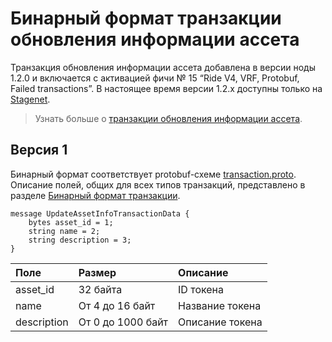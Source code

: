 # Бинарный формат транзакции обновления информации ассета

Транзакция обновления информации ассета добавлена в версии ноды 1.2.0 и включается с активацией фичи № 15 “Ride V4, VRF, Protobuf, Failed transactions”. В настоящее время версии 1.2.x доступны только на [Stagenet](/ru/blockchain/blockchain-network/stage-network).

> Узнать больше о [транзакции обновления информации ассета](/ru/blockchain/transaction-type/update-asset-info-transaction).

## Версия 1

Бинарный формат соответствует protobuf-схеме [transaction.proto](https://github.com/wavesplatform/protobuf-schemas/blob/master/proto/waves/transaction.proto). Описание полей, общих для всех типов транзакций, представлено в разделе [Бинарный формат транзакции](/ru/blockchain/binary-format/transaction-binary-format).

```
message UpdateAssetInfoTransactionData {
    bytes asset_id = 1;
    string name = 2;
    string description = 3;
}
```

| Поле | Размер | Описание |
| :--- | :--- | :--- |
| asset_id | 32 байта | ID токена |
| name | От 4 до 16 байт | Название токена |
| description | От 0 до 1000 байт | Описание токена |
